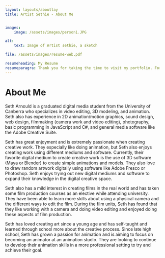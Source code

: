 ```yaml
---
layout: layouts/aboutlay
title: Artist Sethie - About Me


images:
    image: /assets/images/person1.JPG

alt:
    text: Image of Artist sethie, a sketch

file: /assets/images/resume-web.pdf

resumeheading: My Resume
resumeparagra: Thank you for taking the time to visit my portfolio. For more information about my professional experience, education, and skills, I encourage you to take a look at my resume. I have included a comprehensive overview of my qualifications and accomplishments, and I believe that it will give you a better understanding of how I can contribute to a company.
---
```

# About Me  

Seth Arnould is a graduated digital media student from the University of Canberra who specializes in video editing, 3D modeling, and animation. Seth also has experience in 2D animation/motion graphics, sound design, web design, filmmaking (camera work and video editing), photography, basic programming in JavaScript and C#, and general media software like the Adobe Creative Suite.

Seth has great enjoyment and is extremely passionate when creating creative work. They especially like doing animation, but Seth also enjoys creating work using different mediums and software. Currently, their favorite digital medium to create creative work is the use of 3D software (Maya or Blender) to create simple animations and models. They also love to draw random artwork digitally using software like Adobe Fresco or Photoshop. Seth enjoys trying out new digital mediums and software to expand their knowledge in the digital creative space.

Seth also has a mild interest in creating films in the real world and has taken some film production courses as an elective while attending university. They have been able to learn more skills about using a physical camera and the different ways to edit the film. During the film units, Seth has found that they like working with a camera and doing video editing and enjoyed doing these aspects of film production.

Seth has loved creating art since a young age and has self-taught and learned through school more about the creative process. Since late high school, Seth has grown a passion for animation and is aiming to focus on becoming an animator at an animation studio. They are looking to continue to develop their animation skills in a more professional setting to try and achieve their goal.








